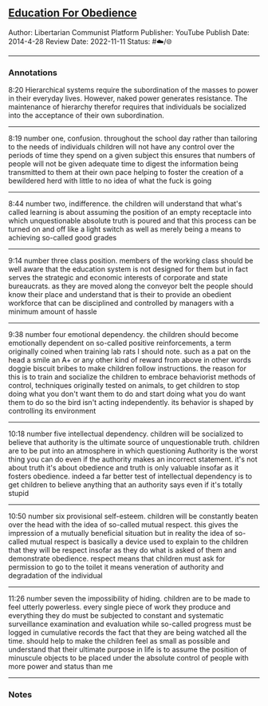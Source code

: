 ## [Education For Obedience](https://inv.riverside.rocks/watch?v=50ZebmQq51Q)

Author: Libertarian Communist Platform
Publisher: YouTube
Publish Date: 2014-4-28
Review Date: 2022-11-11
Status: #☁️/🌐 

___

### Annotations

8:20
Hierarchical systems require the subordination of the masses to power in their everyday lives. However, naked power generates resistance. The maintenance of hierarchy therefor requires that individuals be socialized into the acceptance of their own subordination.

___

8:19 
number one, confusion. throughout the school day rather than tailoring to the needs of individuals children will not have any control over the periods of time they spend on a given subject this ensures that numbers of people will not be given adequate time to digest the information being transmitted to them at their own pace helping to foster the creation of a bewildered herd with little to no idea of what the fuck is going

---

8:44
number two, indifference. the children will understand that what's called learning is about assuming the position of an empty receptacle into which unquestionable absolute truth is poured and that this process can be turned on and off like a light switch as well as merely being a means to achieving so-called good grades

___

9:14
number three class position. members of the working class should be well aware that the education system is not designed for them but in fact serves the strategic and economic interests of corporate and state bureaucrats. as they are moved along the conveyor belt the people should know their place and understand that is their to provide an obedient workforce that can be disciplined and controlled by managers with a minimum amount of hassle

---

9:38
number four emotional dependency. the children should become emotionally dependent on so-called positive reinforcements, a term originally coined when training lab rats I should note. such as a pat on the head a smile an A+ or any other kind of reward from above in other words doggie biscuit bribes to make children follow instructions. the reason for this is to train and socialize the children to embrace behaviorist methods of control, techniques originally tested on animals, to get children to stop doing what you don't want them to do and start doing what you do want them to do so the bird isn't acting independently. its behavior is shaped by controlling its environment

---

10:18
number five intellectual dependency. children will be socialized to believe that authority is the ultimate source of unquestionable truth. children are to be put into an atmosphere in which questioning Authority is the worst thing you can do even if the authority makes an incorrect statement. it's not about truth it's about obedience and truth is only valuable insofar as it fosters obedience. indeed a far better test of intellectual dependency is to get children to believe anything that an authority says even if it's totally stupid

---

10:50
number six provisional self-esteem. children will be constantly beaten over the head with the idea of so-called mutual respect. this gives the impression of a mutually beneficial situation but in reality the idea of so-called mutual respect is basically a device used to explain to the children that they will be respect insofar as they do what is asked of them and demonstrate obedience. respect means that children must ask for permission to go to the toilet it means veneration of authority and degradation of the individual

---

11:26
number seven the impossibility of hiding. children are to be made to feel utterly powerless. every single piece of work they produce and everything they do must be subjected to constant and systematic surveillance examination and evaluation while so-called progress must be logged in cumulative records the fact that they are being watched all the time. should help to make the children feel as small as possible and understand that their ultimate purpose in life is to assume the position of minuscule objects to be placed under the absolute control of people with more power and status than me

___

### Notes

